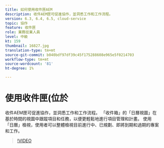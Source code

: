 ```yaml
---
title: 如何使用收件匣AEM
description: 收件AEM匣可促進協作，並洞悉工作和工作流程。
version: 6.3, 6.4, 6.5, cloud-service
topic: 協作
feature: 收件匣
role: 業務從業人員
level: 中級
kt: 159
thumbnail: 16827.jpg
translation-type: tm+mt
source-git-commit: b040bdf97df39c45f175288608e965e5f0214703
workflow-type: tm+mt
source-wordcount: '81'
ht-degree: 1%

---
```



# 使用收件匣(位於

收件AEM匣可促進協作，並洞悉工作和工作流程。 「收件箱」的「日曆視圖」在基於時間的視圖中跟蹤項目和任務，以便更輕鬆地進行項目管理和計畫。 使用「日曆」檢視，使用者可以整體檢視目前進行中、已規劃、即將到期和過期的專案和工作。

>[!VIDEO](https://video.tv.adobe.com/v/16827/?quality=12&learn=on)
